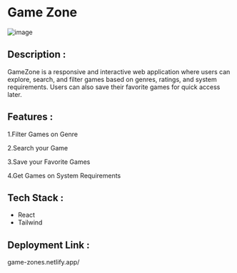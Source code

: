 # Game Zone
![image](https://github.com/user-attachments/assets/2589cea7-6f6c-4318-a584-cd899fd21e37)
## Description : 
GameZone is a responsive and interactive web application where users can explore, search, and filter games based on genres, ratings, and system requirements. 
Users can also save their favorite games for quick access later.
## Features :
1.Filter Games on Genre

2.Search your Game

3.Save your Favorite Games

4.Get Games on System Requirements

## Tech Stack :
- React 
- Tailwind
## Deployment Link :
game-zones.netlify.app/

